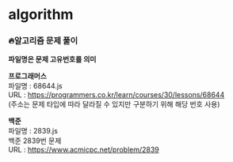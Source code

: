 # algorithm
### :fire:알고리즘 문제 풀이      
**파일명은 문제 고유번호를 의미**   

**프로그래머스**     
파일명 : 68644.js     
URL : https://programmers.co.kr/learn/courses/30/lessons/68644      
(주소는 문제 타입에 따라 달라질 수 있지만 구분하기 위해 해당 번호 사용)

**백준**    
파일명 : 2839.js   
백준 2839번 문제   
URL : https://www.acmicpc.net/problem/2839    
